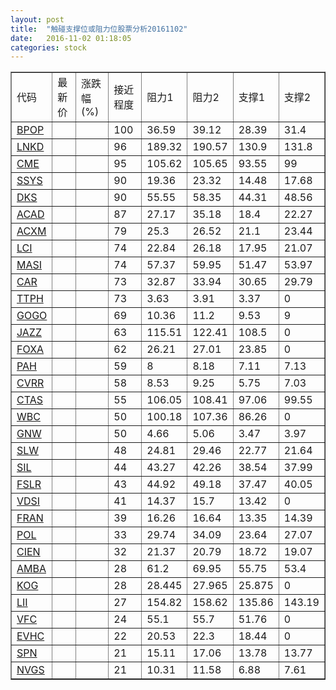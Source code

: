 ```yaml
---
layout: post
title:  "触碰支撑位或阻力位股票分析20161102"
date:   2016-11-02 01:18:05
categories: stock
---
```

<script type="text/javascript">
var stockList = []
stockList.push('gb_bpop');
stockList.push('gb_lnkd');
stockList.push('gb_cme');
stockList.push('gb_ssys');
stockList.push('gb_dks');
stockList.push('gb_acad');
stockList.push('gb_acxm');
stockList.push('gb_lci');
stockList.push('gb_masi');
stockList.push('gb_car');
stockList.push('gb_ttph');
stockList.push('gb_gogo');
stockList.push('gb_jazz');
stockList.push('gb_foxa');
stockList.push('gb_pah');
stockList.push('gb_cvrr');
stockList.push('gb_ctas');
stockList.push('gb_wbc');
stockList.push('gb_gnw');
stockList.push('gb_slw');
stockList.push('gb_sil');
stockList.push('gb_fslr');
stockList.push('gb_vdsi');
stockList.push('gb_fran');
stockList.push('gb_pol');
stockList.push('gb_cien');
stockList.push('gb_amba');
stockList.push('gb_kog');
stockList.push('gb_lii');
stockList.push('gb_vfc');
stockList.push('gb_evhc');
stockList.push('gb_spn');
stockList.push('gb_nvgs');
</script>
<table border="1">
 <tr>
 <td>代码</td>
 <td>最新价</td>
 <td>涨跌幅(%)</td>
 <td>接近程度</td>
 <td>阻力1</td>
 <td>阻力2</td>
 <td>支撑1</td>
 <td>支撑2</td>
</tr>
  <tr id="bpop" class="red">
  <td><a href="http://stock.finance.sina.com.cn/usstock/quotes/BPOP.html" target="_blank">BPOP</a></td><td></td><td></td><td>100</td><td>36.59</td><td>39.12</td><td>28.39</td><td>31.4</td></tr>
  <tr id="lnkd" class="red">
  <td><a href="http://stock.finance.sina.com.cn/usstock/quotes/LNKD.html" target="_blank">LNKD</a></td><td></td><td></td><td>96</td><td>189.32</td><td>190.57</td><td>130.9</td><td>131.8</td></tr>
  <tr id="cme" class="green">
  <td><a href="http://stock.finance.sina.com.cn/usstock/quotes/CME.html" target="_blank">CME</a></td><td></td><td></td><td>95</td><td>105.62</td><td>105.65</td><td>93.55</td><td>99</td></tr>
  <tr id="ssys" class="red">
  <td><a href="http://stock.finance.sina.com.cn/usstock/quotes/SSYS.html" target="_blank">SSYS</a></td><td></td><td></td><td>90</td><td>19.36</td><td>23.32</td><td>14.48</td><td>17.68</td></tr>
  <tr id="dks" class="red">
  <td><a href="http://stock.finance.sina.com.cn/usstock/quotes/DKS.html" target="_blank">DKS</a></td><td></td><td></td><td>90</td><td>55.55</td><td>58.35</td><td>44.31</td><td>48.56</td></tr>
  <tr id="acad" class="green">
  <td><a href="http://stock.finance.sina.com.cn/usstock/quotes/ACAD.html" target="_blank">ACAD</a></td><td></td><td></td><td>87</td><td>27.17</td><td>35.18</td><td>18.4</td><td>22.27</td></tr>
  <tr id="acxm" class="green">
  <td><a href="http://stock.finance.sina.com.cn/usstock/quotes/ACXM.html" target="_blank">ACXM</a></td><td></td><td></td><td>79</td><td>25.3</td><td>26.52</td><td>21.1</td><td>23.44</td></tr>
  <tr id="lci" class="red">
  <td><a href="http://stock.finance.sina.com.cn/usstock/quotes/LCI.html" target="_blank">LCI</a></td><td></td><td></td><td>74</td><td>22.84</td><td>26.18</td><td>17.95</td><td>21.07</td></tr>
  <tr id="masi" class="green">
  <td><a href="http://stock.finance.sina.com.cn/usstock/quotes/MASI.html" target="_blank">MASI</a></td><td></td><td></td><td>74</td><td>57.37</td><td>59.95</td><td>51.47</td><td>53.97</td></tr>
  <tr id="car" class="red">
  <td><a href="http://stock.finance.sina.com.cn/usstock/quotes/CAR.html" target="_blank">CAR</a></td><td></td><td></td><td>73</td><td>32.87</td><td>33.94</td><td>30.65</td><td>29.79</td></tr>
  <tr id="ttph" class="red">
  <td><a href="http://stock.finance.sina.com.cn/usstock/quotes/TTPH.html" target="_blank">TTPH</a></td><td></td><td></td><td>73</td><td>3.63</td><td>3.91</td><td>3.37</td><td>0</td></tr>
  <tr id="gogo" class="green">
  <td><a href="http://stock.finance.sina.com.cn/usstock/quotes/GOGO.html" target="_blank">GOGO</a></td><td></td><td></td><td>69</td><td>10.36</td><td>11.2</td><td>9.53</td><td>9</td></tr>
  <tr id="jazz" class="green">
  <td><a href="http://stock.finance.sina.com.cn/usstock/quotes/JAZZ.html" target="_blank">JAZZ</a></td><td></td><td></td><td>63</td><td>115.51</td><td>122.41</td><td>108.5</td><td>0</td></tr>
  <tr id="foxa" class="red">
  <td><a href="http://stock.finance.sina.com.cn/usstock/quotes/FOXA.html" target="_blank">FOXA</a></td><td></td><td></td><td>62</td><td>26.21</td><td>27.01</td><td>23.85</td><td>0</td></tr>
  <tr id="pah" class="green">
  <td><a href="http://stock.finance.sina.com.cn/usstock/quotes/PAH.html" target="_blank">PAH</a></td><td></td><td></td><td>59</td><td>8</td><td>8.18</td><td>7.11</td><td>7.13</td></tr>
  <tr id="cvrr" class="green">
  <td><a href="http://stock.finance.sina.com.cn/usstock/quotes/CVRR.html" target="_blank">CVRR</a></td><td></td><td></td><td>58</td><td>8.53</td><td>9.25</td><td>5.75</td><td>7.03</td></tr>
  <tr id="ctas" class="red">
  <td><a href="http://stock.finance.sina.com.cn/usstock/quotes/CTAS.html" target="_blank">CTAS</a></td><td></td><td></td><td>55</td><td>106.05</td><td>108.41</td><td>97.06</td><td>99.55</td></tr>
  <tr id="wbc" class="red">
  <td><a href="http://stock.finance.sina.com.cn/usstock/quotes/WBC.html" target="_blank">WBC</a></td><td></td><td></td><td>50</td><td>100.18</td><td>107.36</td><td>86.26</td><td>0</td></tr>
  <tr id="gnw" class="green">
  <td><a href="http://stock.finance.sina.com.cn/usstock/quotes/GNW.html" target="_blank">GNW</a></td><td></td><td></td><td>50</td><td>4.66</td><td>5.06</td><td>3.47</td><td>3.97</td></tr>
  <tr id="slw" class="red">
  <td><a href="http://stock.finance.sina.com.cn/usstock/quotes/SLW.html" target="_blank">SLW</a></td><td></td><td></td><td>48</td><td>24.81</td><td>29.46</td><td>22.77</td><td>21.64</td></tr>
  <tr id="sil" class="red">
  <td><a href="http://stock.finance.sina.com.cn/usstock/quotes/SIL.html" target="_blank">SIL</a></td><td></td><td></td><td>44</td><td>43.27</td><td>42.26</td><td>38.54</td><td>37.99</td></tr>
  <tr id="fslr" class="green">
  <td><a href="http://stock.finance.sina.com.cn/usstock/quotes/FSLR.html" target="_blank">FSLR</a></td><td></td><td></td><td>43</td><td>44.92</td><td>49.18</td><td>37.47</td><td>40.05</td></tr>
  <tr id="vdsi" class="green">
  <td><a href="http://stock.finance.sina.com.cn/usstock/quotes/VDSI.html" target="_blank">VDSI</a></td><td></td><td></td><td>41</td><td>14.37</td><td>15.7</td><td>13.42</td><td>0</td></tr>
  <tr id="fran" class="red">
  <td><a href="http://stock.finance.sina.com.cn/usstock/quotes/FRAN.html" target="_blank">FRAN</a></td><td></td><td></td><td>39</td><td>16.26</td><td>16.64</td><td>13.35</td><td>14.39</td></tr>
  <tr id="pol" class="red">
  <td><a href="http://stock.finance.sina.com.cn/usstock/quotes/POL.html" target="_blank">POL</a></td><td></td><td></td><td>33</td><td>29.74</td><td>34.09</td><td>23.64</td><td>27.07</td></tr>
  <tr id="cien" class="green">
  <td><a href="http://stock.finance.sina.com.cn/usstock/quotes/CIEN.html" target="_blank">CIEN</a></td><td></td><td></td><td>32</td><td>21.37</td><td>20.79</td><td>18.72</td><td>19.07</td></tr>
  <tr id="amba" class="green">
  <td><a href="http://stock.finance.sina.com.cn/usstock/quotes/AMBA.html" target="_blank">AMBA</a></td><td></td><td></td><td>28</td><td>61.2</td><td>69.95</td><td>55.75</td><td>53.4</td></tr>
  <tr id="kog" class="green">
  <td><a href="http://stock.finance.sina.com.cn/usstock/quotes/KOG.html" target="_blank">KOG</a></td><td></td><td></td><td>28</td><td>28.445</td><td>27.965</td><td>25.875</td><td>0</td></tr>
  <tr id="lii" class="green">
  <td><a href="http://stock.finance.sina.com.cn/usstock/quotes/LII.html" target="_blank">LII</a></td><td></td><td></td><td>27</td><td>154.82</td><td>158.62</td><td>135.86</td><td>143.19</td></tr>
  <tr id="vfc" class="red">
  <td><a href="http://stock.finance.sina.com.cn/usstock/quotes/VFC.html" target="_blank">VFC</a></td><td></td><td></td><td>24</td><td>55.1</td><td>55.7</td><td>51.76</td><td>0</td></tr>
  <tr id="evhc" class="red">
  <td><a href="http://stock.finance.sina.com.cn/usstock/quotes/EVHC.html" target="_blank">EVHC</a></td><td></td><td></td><td>22</td><td>20.53</td><td>22.3</td><td>18.44</td><td>0</td></tr>
  <tr id="spn" class="green">
  <td><a href="http://stock.finance.sina.com.cn/usstock/quotes/SPN.html" target="_blank">SPN</a></td><td></td><td></td><td>21</td><td>15.11</td><td>17.06</td><td>13.78</td><td>13.77</td></tr>
  <tr id="nvgs" class="green">
  <td><a href="http://stock.finance.sina.com.cn/usstock/quotes/NVGS.html" target="_blank">NVGS</a></td><td></td><td></td><td>21</td><td>10.31</td><td>11.58</td><td>6.88</td><td>7.61</td></tr>
</table>

